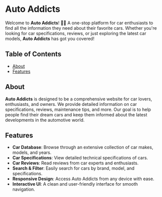 # Auto Addicts

Welcome to **Auto Addicts**! 🚗💨 A one-stop platform for car enthusiasts to find all the information they need about their favorite cars. Whether you're looking for car specifications, reviews, or just exploring the latest car models, **Auto Addicts** has got you covered!

## Table of Contents
- [About](#about)
- [Features](#features)


## About

**Auto Addicts** is designed to be a comprehensive website for car lovers, enthusiasts, and owners. We provide detailed information on car specifications, reviews, maintenance tips, and more. Our goal is to help people find their dream cars and keep them informed about the latest developments in the automotive world.

## Features

- **Car Database**: Browse through an extensive collection of car makes, models, and years.
- **Car Specifications**: View detailed technical specifications of cars.
- **Car Reviews**: Read reviews from car experts and enthusiasts.
- **Search & Filter**: Easily search for cars by brand, model, and specifications.
- **Responsive Design**: Access Auto Addicts from any device with ease.
- **Interactive UI**: A clean and user-friendly interface for smooth navigation.
